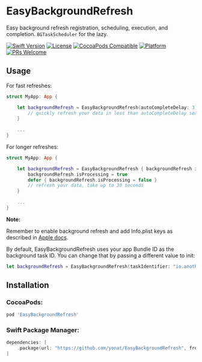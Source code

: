 # EasyBackgroundRefresh

Easy background refresh registration, scheduling, execution, and completion.
`BGTaskScheduler` for the lazy.

[![Swift Version][swift-image]][swift-url]
[![License][license-image]][license-url]
[![CocoaPods Compatible](https://img.shields.io/cocoapods/v/EasyBackgroundRefresh.svg)](https://img.shields.io/cocoapods/v/EasyBackgroundRefresh.svg)
[![Platform](https://img.shields.io/cocoapods/p/EasyBackgroundRefresh.svg?style=flat)](http://cocoapods.org/pods/EasyBackgroundRefresh)
[![PRs Welcome](https://img.shields.io/badge/PRs-welcome-brightgreen.svg?style=flat-square)](http://makeapullrequest.com)


## Usage

For fast refreshes:

```swift
struct MyApp: App {

    let backgroundRefresh = EasyBackgroundRefresh(autoCompleteDelay: 3) { _ in
        // quickly refresh your data in less than autoCompleteDelay seconds
    }
    
    ...
}
```

For longer refreshes:

```swift
struct MyApp: App {

    let backgroundRefresh = EasyBackgroundRefresh { backgroundRefresh in
        backgroundRefresh.isProcessing = true
        defer { backgroundRefresh.isProcessing = false }
        // refresh your data, take up to 30 seconds
    }
    
    ...
}
```

**Note:**

Remember to enable background refresh and add Info.plist keys as described in [Apple docs](https://developer.apple.com/documentation/uikit/app_and_environment/scenes/preparing_your_ui_to_run_in_the_background/using_background_tasks_to_update_your_app).

By default, EasyBackgroundRefresh uses your app Bundle ID as the background task ID. You can change that by passing a different value to init:

```swift
let backgroundRefresh = EasyBackgroundRefresh(taskIdentifier: "io.another.identifier")
```

## Installation

### CocoaPods:

```ruby
pod 'EasyBackgroundRefresh'
```

### Swift Package Manager:

```swift
dependencies: [
    .package(url: "https://github.com/yonat/EasyBackgroundRefresh", from: "1.0.1")
]
```

[swift-image]:https://img.shields.io/badge/swift-5.0-orange.svg
[swift-url]: https://swift.org/
[license-image]: https://img.shields.io/badge/License-MIT-blue.svg
[license-url]: LICENSE.txt
